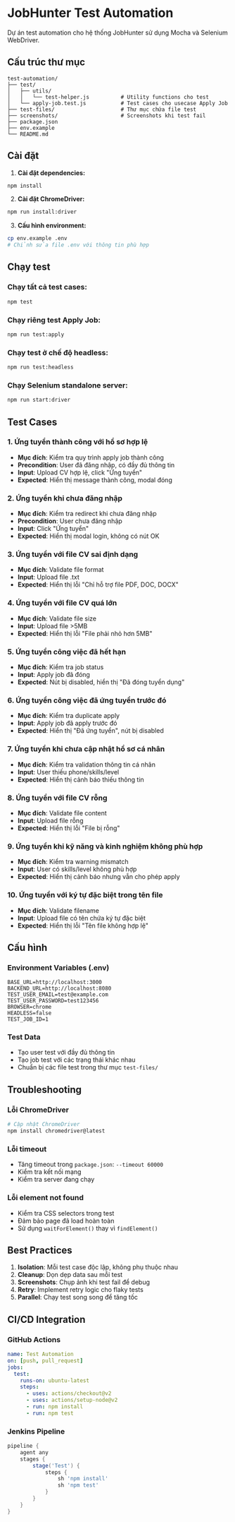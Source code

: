 # JobHunter Test Automation

Dự án test automation cho hệ thống JobHunter sử dụng Mocha và Selenium WebDriver.

## Cấu trúc thư mục

```
test-automation/
├── test/
│   ├── utils/
│   │   └── test-helper.js          # Utility functions cho test
│   └── apply-job.test.js           # Test cases cho usecase Apply Job
├── test-files/                     # Thư mục chứa file test
├── screenshots/                    # Screenshots khi test fail
├── package.json
├── env.example
└── README.md
```

## Cài đặt

1. **Cài đặt dependencies:**

```bash
npm install
```

2. **Cài đặt ChromeDriver:**

```bash
npm run install:driver
```

3. **Cấu hình environment:**

```bash
cp env.example .env
# Chỉnh sửa file .env với thông tin phù hợp
```

## Chạy test

### Chạy tất cả test cases:

```bash
npm test
```

### Chạy riêng test Apply Job:

```bash
npm run test:apply
```

### Chạy test ở chế độ headless:

```bash
npm run test:headless
```

### Chạy Selenium standalone server:

```bash
npm run start:driver
```

## Test Cases

### 1. Ứng tuyển thành công với hồ sơ hợp lệ

- **Mục đích**: Kiểm tra quy trình apply job thành công
- **Precondition**: User đã đăng nhập, có đầy đủ thông tin
- **Input**: Upload CV hợp lệ, click "Ứng tuyển"
- **Expected**: Hiển thị message thành công, modal đóng

### 2. Ứng tuyển khi chưa đăng nhập

- **Mục đích**: Kiểm tra redirect khi chưa đăng nhập
- **Precondition**: User chưa đăng nhập
- **Input**: Click "Ứng tuyển"
- **Expected**: Hiển thị modal login, không có nút OK

### 3. Ứng tuyển với file CV sai định dạng

- **Mục đích**: Validate file format
- **Input**: Upload file .txt
- **Expected**: Hiển thị lỗi "Chỉ hỗ trợ file PDF, DOC, DOCX"

### 4. Ứng tuyển với file CV quá lớn

- **Mục đích**: Validate file size
- **Input**: Upload file >5MB
- **Expected**: Hiển thị lỗi "File phải nhỏ hơn 5MB"

### 5. Ứng tuyển công việc đã hết hạn

- **Mục đích**: Kiểm tra job status
- **Input**: Apply job đã đóng
- **Expected**: Nút bị disabled, hiển thị "Đã đóng tuyển dụng"

### 6. Ứng tuyển công việc đã ứng tuyển trước đó

- **Mục đích**: Kiểm tra duplicate apply
- **Input**: Apply job đã apply trước đó
- **Expected**: Hiển thị "Đã ứng tuyển", nút bị disabled

### 7. Ứng tuyển khi chưa cập nhật hồ sơ cá nhân

- **Mục đích**: Kiểm tra validation thông tin cá nhân
- **Input**: User thiếu phone/skills/level
- **Expected**: Hiển thị cảnh báo thiếu thông tin

### 8. Ứng tuyển với file CV rỗng

- **Mục đích**: Validate file content
- **Input**: Upload file rỗng
- **Expected**: Hiển thị lỗi "File bị rỗng"

### 9. Ứng tuyển khi kỹ năng và kinh nghiệm không phù hợp

- **Mục đích**: Kiểm tra warning mismatch
- **Input**: User có skills/level không phù hợp
- **Expected**: Hiển thị cảnh báo nhưng vẫn cho phép apply

### 10. Ứng tuyển với ký tự đặc biệt trong tên file

- **Mục đích**: Validate filename
- **Input**: Upload file có tên chứa ký tự đặc biệt
- **Expected**: Hiển thị lỗi "Tên file không hợp lệ"

## Cấu hình

### Environment Variables (.env)

```env
BASE_URL=http://localhost:3000
BACKEND_URL=http://localhost:8080
TEST_USER_EMAIL=test@example.com
TEST_USER_PASSWORD=test123456
BROWSER=chrome
HEADLESS=false
TEST_JOB_ID=1
```

### Test Data

- Tạo user test với đầy đủ thông tin
- Tạo job test với các trạng thái khác nhau
- Chuẩn bị các file test trong thư mục `test-files/`

## Troubleshooting

### Lỗi ChromeDriver

```bash
# Cập nhật ChromeDriver
npm install chromedriver@latest
```

### Lỗi timeout

- Tăng timeout trong `package.json`: `--timeout 60000`
- Kiểm tra kết nối mạng
- Kiểm tra server đang chạy

### Lỗi element not found

- Kiểm tra CSS selectors trong test
- Đảm bảo page đã load hoàn toàn
- Sử dụng `waitForElement()` thay vì `findElement()`

## Best Practices

1. **Isolation**: Mỗi test case độc lập, không phụ thuộc nhau
2. **Cleanup**: Dọn dẹp data sau mỗi test
3. **Screenshots**: Chụp ảnh khi test fail để debug
4. **Retry**: Implement retry logic cho flaky tests
5. **Parallel**: Chạy test song song để tăng tốc

## CI/CD Integration

### GitHub Actions

```yaml
name: Test Automation
on: [push, pull_request]
jobs:
  test:
    runs-on: ubuntu-latest
    steps:
      - uses: actions/checkout@v2
      - uses: actions/setup-node@v2
      - run: npm install
      - run: npm test
```

### Jenkins Pipeline

```groovy
pipeline {
    agent any
    stages {
        stage('Test') {
            steps {
                sh 'npm install'
                sh 'npm test'
            }
        }
    }
}
```
